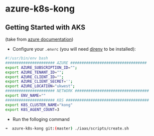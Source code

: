 # azure-k8s-kong

## Getting Started with AKS

(take from [azure documentation](https://docs.microsoft.com/en-us/azure/aks/kubernetes-walkthrough))
- Configure your `.envrc` (you will need [direnv](https://direnv.net/) to be installed):

```bash
#!/usr/bin/env bash
###################### AZURE ##################################
export AZURE_SUBSCRIPTION_ID="";
export AZURE_TENANT_ID="";
export AZURE_CLIENT_ID="";
export AZURE_CLIENT_SECRET='';
export AZURE_LOCATION="ukwest";
###################### NETWORK #################################
export ENV_NAME=""
###################### K8S #####################################
export K8S_CLUSTER_NAME="kong"
export K8S_AGENT_COUNT=3
```

- Run the folloging command

```bash
➜  azure-k8s-kong git:(master) ./iaas/scripts/create.sh
```